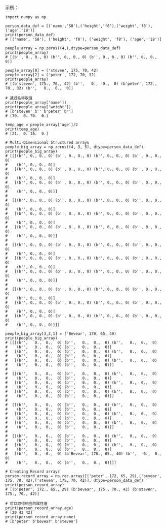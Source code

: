 示例：

	import numpy as np
	
	person_data_def = [('name','S8'),('height','f8'),('weight','f8'),('age','i8')]
	print(person_data_def)
	# [('name', 'S8'), ('height', 'f8'), ('weight', 'f8'), ('age', 'i8')]
	
	people_array = np.zeros((4,),dtype=person_data_def)
	print(people_array)
	# [(b'', 0., 0., 0) (b'', 0., 0., 0) (b'', 0., 0., 0) (b'', 0., 0., 0)]
	
	people_array[0] = ('steven', 175, 70, 42)
	people_array[2] = ('peter', 172, 70, 32)
	print(people_array)
	# [(b'steven', 175., 70., 42) (b'',   0.,  0.,  0) (b'peter', 172., 70., 32) (b'',   0.,  0.,  0)]
	
	# 通过名称取值
	print(people_array['name'])
	print(people_array['weight'])
	# [b'steven' b'' b'peter' b'']
	# [70.  0. 70.  0.]
	
	temp_age = people_array['age']/2
	print(temp_age)
	# [21.  0. 16.  0.]
	
	# Multi-Dimensional Structured arrays
	people_big_array = np.zeros((4, 3, 5), dtype=person_data_def)
	print(people_big_array)
	# [[[(b'', 0., 0., 0) (b'', 0., 0., 0) (b'', 0., 0., 0) (b'', 0., 0., 0)
	#    (b'', 0., 0., 0)]
	#   [(b'', 0., 0., 0) (b'', 0., 0., 0) (b'', 0., 0., 0) (b'', 0., 0., 0)
	#    (b'', 0., 0., 0)]
	#   [(b'', 0., 0., 0) (b'', 0., 0., 0) (b'', 0., 0., 0) (b'', 0., 0., 0)
	#    (b'', 0., 0., 0)]]
	#
	#  [[(b'', 0., 0., 0) (b'', 0., 0., 0) (b'', 0., 0., 0) (b'', 0., 0., 0)
	#    (b'', 0., 0., 0)]
	#   [(b'', 0., 0., 0) (b'', 0., 0., 0) (b'', 0., 0., 0) (b'', 0., 0., 0)
	#    (b'', 0., 0., 0)]
	#   [(b'', 0., 0., 0) (b'', 0., 0., 0) (b'', 0., 0., 0) (b'', 0., 0., 0)
	#    (b'', 0., 0., 0)]]
	#
	#  [[(b'', 0., 0., 0) (b'', 0., 0., 0) (b'', 0., 0., 0) (b'', 0., 0., 0)
	#    (b'', 0., 0., 0)]
	#   [(b'', 0., 0., 0) (b'', 0., 0., 0) (b'', 0., 0., 0) (b'', 0., 0., 0)
	#    (b'', 0., 0., 0)]
	#   [(b'', 0., 0., 0) (b'', 0., 0., 0) (b'', 0., 0., 0) (b'', 0., 0., 0)
	#    (b'', 0., 0., 0)]]
	#
	#  [[(b'', 0., 0., 0) (b'', 0., 0., 0) (b'', 0., 0., 0) (b'', 0., 0., 0)
	#    (b'', 0., 0., 0)]
	#   [(b'', 0., 0., 0) (b'', 0., 0., 0) (b'', 0., 0., 0) (b'', 0., 0., 0)
	#    (b'', 0., 0., 0)]
	#   [(b'', 0., 0., 0) (b'', 0., 0., 0) (b'', 0., 0., 0) (b'', 0., 0., 0)
	#    (b'', 0., 0., 0)]]]
	
	people_big_array[3,2,1] = ('Bevear', 170, 65, 40)
	print(people_big_array)
	# [[[(b'',   0.,  0.,  0) (b'',   0.,  0.,  0) (b'',   0.,  0.,  0)
	#    (b'',   0.,  0.,  0) (b'',   0.,  0.,  0)]
	#   [(b'',   0.,  0.,  0) (b'',   0.,  0.,  0) (b'',   0.,  0.,  0)
	#    (b'',   0.,  0.,  0) (b'',   0.,  0.,  0)]
	#   [(b'',   0.,  0.,  0) (b'',   0.,  0.,  0) (b'',   0.,  0.,  0)
	#    (b'',   0.,  0.,  0) (b'',   0.,  0.,  0)]]
	#
	#  [[(b'',   0.,  0.,  0) (b'',   0.,  0.,  0) (b'',   0.,  0.,  0)
	#    (b'',   0.,  0.,  0) (b'',   0.,  0.,  0)]
	#   [(b'',   0.,  0.,  0) (b'',   0.,  0.,  0) (b'',   0.,  0.,  0)
	#    (b'',   0.,  0.,  0) (b'',   0.,  0.,  0)]
	#   [(b'',   0.,  0.,  0) (b'',   0.,  0.,  0) (b'',   0.,  0.,  0)
	#    (b'',   0.,  0.,  0) (b'',   0.,  0.,  0)]]
	#
	#  [[(b'',   0.,  0.,  0) (b'',   0.,  0.,  0) (b'',   0.,  0.,  0)
	#    (b'',   0.,  0.,  0) (b'',   0.,  0.,  0)]
	#   [(b'',   0.,  0.,  0) (b'',   0.,  0.,  0) (b'',   0.,  0.,  0)
	#    (b'',   0.,  0.,  0) (b'',   0.,  0.,  0)]
	#   [(b'',   0.,  0.,  0) (b'',   0.,  0.,  0) (b'',   0.,  0.,  0)
	#    (b'',   0.,  0.,  0) (b'',   0.,  0.,  0)]]
	#
	#  [[(b'',   0.,  0.,  0) (b'',   0.,  0.,  0) (b'',   0.,  0.,  0)
	#    (b'',   0.,  0.,  0) (b'',   0.,  0.,  0)]
	#   [(b'',   0.,  0.,  0) (b'',   0.,  0.,  0) (b'',   0.,  0.,  0)
	#    (b'',   0.,  0.,  0) (b'',   0.,  0.,  0)]
	#   [(b'',   0.,  0.,  0) (b'Bevear', 170., 65., 40) (b'',   0.,  0.,  0)
	#    (b'',   0.,  0.,  0) (b'',   0.,  0.,  0)]]]
	
	# Creating Record arrays
	person_record_array = np.rec.array([('peter', 172, 65, 29),('bevear', 175, 70, 42),('steven', 175, 70, 42)], dtype=person_data_def)
	print(person_record_array)
	# [(b'peter', 172., 65., 29) (b'bevear', 175., 70., 42) (b'steven', 175., 70., 42)]
	
	# 可以取得相应的属性值
	print(person_record_array.age)
	# [29 42 42]
	print(person_record_array.name)
	# [b'peter' b'bevear' b'steven']

